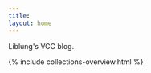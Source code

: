 ```yaml
---
title:
layout: home
---
```


<style>
ul:first-of-type
{
    display:none;
}
.post-list>li
{
    margin-top:0px;

    margin-bottom:15px;
    border-top:1px solid rgba(0,0,0,0.3);
}
.post-list h3
{
    margin-bottom:0px;
}
</style>

Liblung's VCC blog.

{% include collections-overview.html %}

